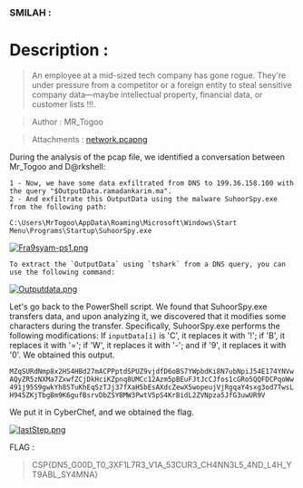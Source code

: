 ### SMILAH :

# Description :

> An employee at a mid-sized tech company has gone rogue. They're under pressure from a competitor or a foreign entity to steal sensitive company data—maybe intellectual property, financial data, or customer lists !!!.

> Author : MR_Togoo

> Attachments : [network.pcapng](https://www.mediafire.com/file/tgq5ezu0c7zkvnd/SMILAH.pcapng/file)

During the analysis of the pcap file, we identified a conversation between Mr_Togoo and D@rkshell:

    1 - Now, we have some data exfiltrated from DNS to 199.36.158.100 with the query "$OutputData.ramadankarim.ma".
    2 - And exfiltrate this OutputData using the malware SuhoorSpy.exe from the following path:  
    
`C:\Users\MrTogoo\AppData\Roaming\Microsoft\Windows\Start Menu\Programs\Startup\SuhoorSpy.exe`


[![Fra9syam-ps1.png](https://i.postimg.cc/sxsJLWNc/Fra9syam-ps1.png)](https://postimg.cc/hzZxzXgz)


    To extract the `OutputData` using `tshark` from a DNS query, you can use the following command:



[![Outputdata.png](https://i.postimg.cc/mkjSWDxG/Outputdata.png)](https://postimg.cc/SYX9WmNZ)

Let's go back to the PowerShell script. We found that SuhoorSpy.exe transfers data, and upon analyzing it, we discovered that it modifies some characters during the transfer. Specifically, SuhoorSpy.exe performs the following modifications: If `inputData[i]` is 'C', it replaces it with '!'; if 'B', it replaces it with '='; if 'W', it replaces it with '-'; and if '9', it replaces it with '0'. We obtained this output.

`MZqSURdNmp8x2HS4HBd27mACPPptdSPUZ9vjdfD6oBS7YWpbdKi8N7ubNpiJ54E174YNVwAQyZR5zNXMa7ZxwfZCjDkHciKZpnq8UMCc12Azm5pBEuFJtJcCJfos1cGRo5QQFDCPqoWw491j95S9gwkYh8STuKhEqSzTJj37fXaH5bEsAXdcZewX5wopeujVjRgqaY4sxg3od7TwsLH945ZKjTbgBm9K6gufBsrvDbZSYBMW3PwtV5pS4KrBidL2ZVNpza5JfG3uwUR9V`


We put it in CyberChef, and we obtained the flag.


[![lastStep.png](https://i.postimg.cc/qvV7HGL4/lastStep.png)](https://postimg.cc/hfsn9T65)



FLAG : 
>CSP{DN5_G00D_T0_3XF1L7R3_V1A_53CUR3_CH4NN3L5_4ND_L4H_YT9ABL_SY4MNA}
